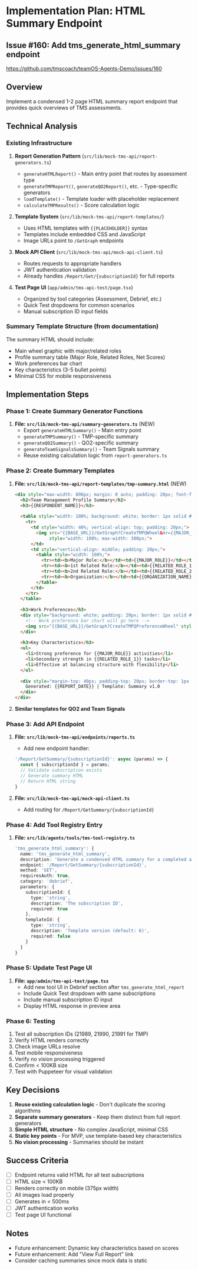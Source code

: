 # Implementation Plan: HTML Summary Endpoint

## Issue #160: Add tms_generate_html_summary endpoint
https://github.com/tmscoach/teamOS-Agents-Demo/issues/160

## Overview
Implement a condensed 1-2 page HTML summary report endpoint that provides quick overviews of TMS assessments.

## Technical Analysis

### Existing Infrastructure
1. **Report Generation Pattern** (`src/lib/mock-tms-api/report-generators.ts`)
   - `generateHTMLReport()` - Main entry point that routes by assessment type
   - `generateTMPReport()`, `generateQO2Report()`, etc. - Type-specific generators
   - `loadTemplate()` - Template loader with placeholder replacement
   - `calculateTMPResults()` - Score calculation logic

2. **Template System** (`src/lib/mock-tms-api/report-templates/`)
   - Uses HTML templates with `{{PLACEHOLDER}}` syntax
   - Templates include embedded CSS and JavaScript
   - Image URLs point to `/GetGraph` endpoints

3. **Mock API Client** (`src/lib/mock-tms-api/mock-api-client.ts`)
   - Routes requests to appropriate handlers
   - JWT authentication validation
   - Already handles `/Report/Get/{subscriptionId}` for full reports

4. **Test Page UI** (`app/admin/tms-api-test/page.tsx`)
   - Organized by tool categories (Assessment, Debrief, etc.)
   - Quick Test dropdowns for common scenarios
   - Manual subscription ID input fields

### Summary Template Structure (from documentation)
The summary HTML should include:
- Main wheel graphic with major/related roles
- Profile summary table (Major Role, Related Roles, Net Scores)
- Work preferences bar chart
- Key characteristics (3-5 bullet points)
- Minimal CSS for mobile responsiveness

## Implementation Steps

### Phase 1: Create Summary Generator Functions
1. **File: `src/lib/mock-tms-api/summary-generators.ts`** (NEW)
   - Export `generateHTMLSummary()` - Main entry point
   - `generateTMPSummary()` - TMP-specific summary
   - `generateQO2Summary()` - QO2-specific summary
   - `generateTeamSignalsSummary()` - Team Signals summary
   - Reuse existing calculation logic from `report-generators.ts`

### Phase 2: Create Summary Templates
1. **File: `src/lib/mock-tms-api/report-templates/tmp-summary.html`** (NEW)
   ```html
   <div style="max-width: 800px; margin: 0 auto; padding: 20px; font-family: Arial, sans-serif;">
     <h2>Team Management Profile Summary</h2>
     <h3>{{RESPONDENT_NAME}}</h3>
     
     <table style="width: 100%; background: white; border: 1px solid #ddd;">
       <tr>
         <td style="width: 40%; vertical-align: top; padding: 20px;">
           <img src="{{BASE_URL}}/GetGraph?CreateTMPQWheel&mr={{MAJOR_ROLE_SCORE}}&rr1={{RELATED_ROLE_1_SCORE}}&rr2={{RELATED_ROLE_2_SCORE}}&clear=yes" 
                style="width: 100%; max-width: 300px;">
         </td>
         <td style="vertical-align: middle; padding: 20px;">
           <table style="width: 100%;">
             <tr><td><b>Major Role:</b></td><td>{{MAJOR_ROLE}}</td></tr>
             <tr><td><b>1st Related Role:</b></td><td>{{RELATED_ROLE_1}}</td></tr>
             <tr><td><b>2nd Related Role:</b></td><td>{{RELATED_ROLE_2}}</td></tr>
             <tr><td><b>Organization:</b></td><td>{{ORGANIZATION_NAME}}</td></tr>
           </table>
         </td>
       </tr>
     </table>
     
     <h3>Work Preferences</h3>
     <div style="background: white; padding: 20px; border: 1px solid #ddd;">
       <!-- Work preference bar chart will go here -->
       <img src="{{BASE_URL}}/GetGraph?CreateTMPQPreferenceWheel" style="width: 100%; max-width: 400px;">
     </div>
     
     <h3>Key Characteristics</h3>
     <ul>
       <li>Strong preference for {{MAJOR_ROLE}} activities</li>
       <li>Secondary strength in {{RELATED_ROLE_1}} tasks</li>
       <li>Effective at balancing structure with flexibility</li>
     </ul>
     
     <div style="margin-top: 40px; padding-top: 20px; border-top: 1px solid #ddd; font-size: 12px; color: #666;">
       Generated: {{REPORT_DATE}} | Template: Summary v1.0
     </div>
   </div>
   ```

2. **Similar templates for QO2 and Team Signals**

### Phase 3: Add API Endpoint
1. **File: `src/lib/mock-tms-api/endpoints/reports.ts`**
   - Add new endpoint handler:
   ```typescript
   '/Report/GetSummary/{subscriptionId}': async (params) => {
     const { subscriptionId } = params;
     // Validate subscription exists
     // Generate summary HTML
     // Return HTML string
   }
   ```

2. **File: `src/lib/mock-tms-api/mock-api-client.ts`**
   - Add routing for `/Report/GetSummary/{subscriptionId}`

### Phase 4: Add Tool Registry Entry
1. **File: `src/lib/agents/tools/tms-tool-registry.ts`**
   ```typescript
   'tms_generate_html_summary': {
     name: 'tms_generate_html_summary',
     description: 'Generate a condensed HTML summary for a completed assessment',
     endpoint: '/Report/GetSummary/{subscriptionId}',
     method: 'GET',
     requiresAuth: true,
     category: 'debrief',
     parameters: {
       subscriptionId: {
         type: 'string',
         description: 'The subscription ID',
         required: true
       },
       templateId: {
         type: 'string',
         description: 'Template version (default: 6)',
         required: false
       }
     }
   }
   ```

### Phase 5: Update Test Page UI
1. **File: `app/admin/tms-api-test/page.tsx`**
   - Add new tool UI in Debrief section after `tms_generate_html_report`
   - Include Quick Test dropdown with same subscriptions
   - Include manual subscription ID input
   - Display HTML response in preview area

### Phase 6: Testing
1. Test all subscription IDs (21989, 21990, 21991 for TMP)
2. Verify HTML renders correctly
3. Check image URLs resolve
4. Test mobile responsiveness
5. Verify no vision processing triggered
6. Confirm < 100KB size
7. Test with Puppeteer for visual validation

## Key Decisions
1. **Reuse existing calculation logic** - Don't duplicate the scoring algorithms
2. **Separate summary generators** - Keep them distinct from full report generators
3. **Simple HTML structure** - No complex JavaScript, minimal CSS
4. **Static key points** - For MVP, use template-based key characteristics
5. **No vision processing** - Summaries should be instant

## Success Criteria
- [ ] Endpoint returns valid HTML for all test subscriptions
- [ ] HTML size < 100KB
- [ ] Renders correctly on mobile (375px width)
- [ ] All images load properly
- [ ] Generates in < 500ms
- [ ] JWT authentication works
- [ ] Test page UI functional

## Notes
- Future enhancement: Dynamic key characteristics based on scores
- Future enhancement: Add "View Full Report" link
- Consider caching summaries since mock data is static